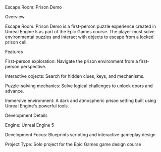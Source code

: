 Escape Room: Prison Demo

Overview

Escape Room: Prison Demo is a first-person puzzle experience created in Unreal Engine 5 as part of the Epic Games course. The player must solve environmental puzzles and interact with objects to escape from a locked prison cell.

Features

First-person exploration: Navigate the prison environment from a first-person perspective.

Interactive objects: Search for hidden clues, keys, and mechanisms.

Puzzle-solving mechanics: Solve logical challenges to unlock doors and advance.

Immersive environment: A dark and atmospheric prison setting built using Unreal Engine's powerful tools.

Development Details

Engine: Unreal Engine 5

Development Focus: Blueprints scripting and interactive gameplay design

Project Type: Solo project for the Epic Games game design course
